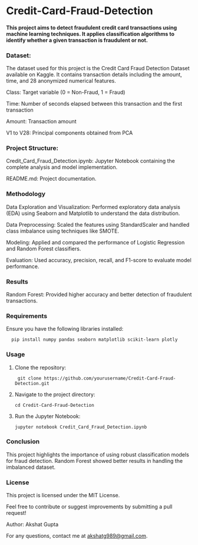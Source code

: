 # Credit-Card-Fraud-Detection

#### This project aims to detect fraudulent credit card transactions using machine learning techniques. It applies classification algorithms to identify whether a given transaction is fraudulent or not.

### Dataset:

The dataset used for this project is the Credit Card Fraud Detection Dataset available on Kaggle. It contains transaction details including the amount, time, and 28 anonymized numerical features.

Class: Target variable (0 = Non-Fraud, 1 = Fraud)

Time: Number of seconds elapsed between this transaction and the first transaction

Amount: Transaction amount

V1 to V28: Principal components obtained from PCA


### Project Structure:

Credit_Card_Fraud_Detection.ipynb: Jupyter Notebook containing the complete analysis and model implementation.

README.md: Project documentation.


### Methodology

Data Exploration and Visualization: Performed exploratory data analysis (EDA) using Seaborn and Matplotlib to understand the data distribution.

Data Preprocessing: Scaled the features using StandardScaler and handled class imbalance using techniques like SMOTE.

Modeling: Applied and compared the performance of Logistic Regression and Random Forest classifiers.

Evaluation: Used accuracy, precision, recall, and F1-score to evaluate model performance.


### Results

Random Forest: Provided higher accuracy and better detection of fraudulent transactions.


### Requirements

Ensure you have the following libraries installed:

      pip install numpy pandas seaborn matplotlib scikit-learn plotly

### Usage

  1. Clone the repository:

          git clone https://github.com/yourusername/Credit-Card-Fraud-Detection.git

  2. Navigate to the project directory:

         cd Credit-Card-Fraud-Detection

  3. Run the Jupyter Notebook:

         jupyter notebook Credit_Card_Fraud_Detection.ipynb

### Conclusion

This project highlights the importance of using robust classification models for fraud detection. Random Forest showed better results in handling the imbalanced dataset.


### License

This project is licensed under the MIT License.


Feel free to contribute or suggest improvements by submitting a pull request!

Author: Akshat Gupta

For any questions, contact me at akshatg989@gmail.com.



